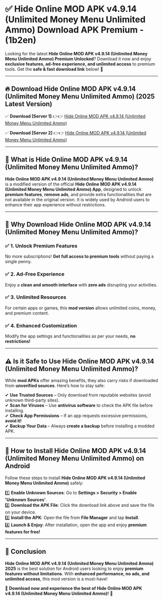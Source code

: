 
# ✅ Hide Online MOD APK v4.9.14 (Unlimited Money Menu Unlimited Ammo) Download APK Premium -  (1b2en) 

Looking for the latest **Hide Online MOD APK v4.9.14 (Unlimited Money Menu Unlimited Ammo) Premium Unlocked**? Download it now and enjoy **exclusive features, ad-free experience, and unlimited access** to premium tools. Get the **safe & fast download link** below! 🚀

---

## 🔥 Download Hide Online MOD APK v4.9.14 (Unlimited Money Menu Unlimited Ammo) (2025 Latest Version)

✅ **Download [Server 1]** 👉👉 [Hide Online MOD APK v4.9.14 (Unlimited Money Menu Unlimited Ammo) ](https://apkcomod.com?title=Hide_Online_MOD_APK_v4.9.14_(Unlimited_Money_Menu_Unlimited_Ammo))  

✅ **Download [Server 2]** 👉👉 [Hide Online MOD APK v4.9.14 (Unlimited Money Menu Unlimited Ammo) ](https://apkcomod.com?title=Hide_Online_MOD_APK_v4.9.14_(Unlimited_Money_Menu_Unlimited_Ammo))  


---

## 📌 What is Hide Online MOD APK v4.9.14 (Unlimited Money Menu Unlimited Ammo)?

**Hide Online MOD APK v4.9.14 (Unlimited Money Menu Unlimited Ammo)** is a modified version of the official **Hide Online MOD APK v4.9.14 (Unlimited Money Menu Unlimited Ammo) App**, designed to unlock **premium features**, **remove ads**, and provide extra functionalities that are not available in the original version. It is widely used by Android users to enhance their app experience without restrictions.

---

## 🌟 Why Download Hide Online MOD APK v4.9.14 (Unlimited Money Menu Unlimited Ammo)?

### ✅ 1. Unlock Premium Features
No more subscriptions! **Get full access to premium tools** without paying a single penny.

### ✅ 2. Ad-Free Experience
Enjoy a **clean and smooth interface** with **zero ads** disrupting your activities.

### ✅ 3. Unlimited Resources
For certain apps or games, this **mod version** allows unlimited coins, money, and premium content.

### ✅ 4. Enhanced Customization
Modify the app settings and functionalities as per your needs, **no restrictions!**

---

## ⚠️ Is it Safe to Use Hide Online MOD APK v4.9.14 (Unlimited Money Menu Unlimited Ammo)?

While **mod APKs** offer amazing benefits, they also carry risks if downloaded from **unverified sources**. Here’s how to stay safe:

✔ **Use Trusted Sources** – Only download from reputable websites (avoid unknown third-party sites).  
✔ **Scan for Viruses** – Use **antivirus software** to check the APK file before installing.  
✔ **Check App Permissions** – If an app requests excessive permissions, **avoid it!**  
✔ **Backup Your Data** – Always **create a backup** before installing a modded APK.

---

## 📲 How to Install Hide Online MOD APK v4.9.14 (Unlimited Money Menu Unlimited Ammo) on Android

Follow these steps to install **Hide Online MOD APK v4.9.14 (Unlimited Money Menu Unlimited Ammo)** safely:

1️⃣ **Enable Unknown Sources**: Go to **Settings > Security > Enable 'Unknown Sources'**.  
2️⃣ **Download the APK File**: Click the download link above and save the file on your device.  
3️⃣ **Install the APK**: Open the file from **File Manager** and tap **Install**.  
4️⃣ **Launch & Enjoy**: After installation, open the app and enjoy **premium features for free!**

---

## 🚀 Conclusion

**Hide Online MOD APK v4.9.14 (Unlimited Money Menu Unlimited Ammo) 2025** is the best solution for Android users looking to enjoy **premium features without limitations**. With **enhanced performance, no ads, and unlimited access**, this mod version is a must-have!

🔻 **Download now and experience the best of Hide Online MOD APK v4.9.14 (Unlimited Money Menu Unlimited Ammo)!** 🔻

